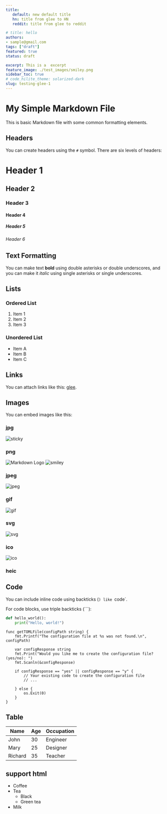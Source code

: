 ```yaml
---
title:
   default: new default title
   hn: title from glee to HN
   reddit: title from glee to reddit

# title: hello
authors:
- sample@gmail.com
tags: ["draft"]
featured: true
status: draft

excerpt: This is a  excerpt
feature_image: ./test_images/smiley.png
sidebar_toc: true
# code_hilite_theme: solarized-dark
slug: testing-glee-1
---
```



# My Simple Markdown File

 

This is basic Markdown file with some common formatting elements.

## Headers

You can create headers using the `#` symbol. There are six levels of headers:

# Header 1
## Header 2
### Header 3
#### Header 4
##### Header 5
###### Header 6

## Text Formatting

You can make text **bold** using double asterisks or double underscores, and you can make it *italic* using single asterisks or single underscores.

## Lists

### Ordered List

1. Item 1
2. Item 2
3. Item 3

### Unordered List

- Item A
- Item B
- Item C

## Links

You can attach links like this: [glee](https://github.com/HexmosTech/glee).

## Images

You can embed images like this:
### jpg

![sticky](./test_images/sticky.jpg)

### png

![Markdown Logo](https://markdown-here.com/img/icon256.png)
![smiley](./test_images/smiley.png)

### jpeg
![jpeg](./test_images/img.jpeg)


### gif
![gif](./test_images/Animhorse.gif)


### svg

![svg](./test_images/glee_banner.svg)

### ico

![ico](./test_images/icon.ico)

### heic
<!-- ![heic](./test_images/apple.heic) -->
## Code

You can include inline code using backticks (`) like `code`.

For code blocks, use triple backticks (```):

```python
def hello_world():
    print("Hello, world!")
```

```golang
func getTOMLFile(configPath string) {
	fmt.Printf("The configuration file at %s was not found.\n", configPath)

	var configResponse string
	fmt.Print("Would you like me to create the configuration file? (yes/no): ")
	fmt.Scanln(&configResponse)

	if configResponse == "yes" || configResponse == "y" {
		// Your existing code to create the configuration file
		// ...

	} else {
		os.Exit(0)
	}
}
```

## Table 

| Name      | Age | Occupation |
| --------- | --- | ---------- |
| John      | 30  | Engineer   |
| Mary      | 25  | Designer   |
| Richard   | 35  | Teacher    |


## support html

<ul>
  <li>Coffee</li>
  <li>Tea
    <ul>
      <li>Black</li>
      <li>Green tea</li>
    </ul>
  </li>
  <li>Milk</li>
</ul>

